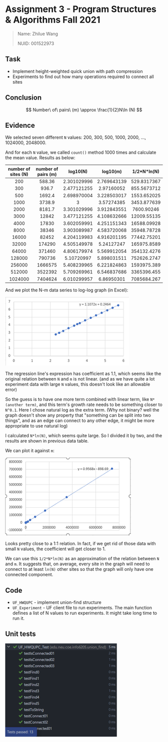 # Assignment 3 - Program Structures & Algorithms Fall 2021

> Name: Zhilue Wang
>
> NUID: 001522973

## Task

- Implement height-weighted quick union with path compression
- Experiments to find out how many operations required to connect all sites

## Conclusion

$$
Number\ of\ pairs\ (m) \approx \frac{1}{2}N\ln (N)
$$

## Evidence

We selected seven different `N` values: 200, 300, 500, 1000, 2000, ..., 1024000, 2048000.

And for each `N` value, we called `count()` method 1000 times and calculate the mean value. Results as below:

| number of sites (N) | number of pairs (m) |  log10(N)   |  log10(m)   | 1/2*N\*ln(N) |
| :-----------------: | :-----------------: | :---------: | :---------: | :----------: |
|         200         |       588.36        | 2.301029996 | 2.769643139 | 529.8317367  |
|         300         |        936.7        | 2.477121255 | 2.97160052  | 855.5673712  |
|         500         |       1692.4        | 2.698970004 | 3.228503017 | 1553.652025  |
|        1000         |       3738.9        |      3      | 3.57274385  | 3453.877639  |
|        2000         |       8181.7        | 3.301029996 | 3.912843551 |  7600.90246  |
|        3000         |        12842        | 3.477121255 | 4.108632666 | 12009.55135  |
|        4000         |        17830        | 3.602059991 | 4.251151343 | 16588.09928  |
|        8000         |        38346        | 3.903089987 | 4.583720068 | 35948.78728  |
|        16000        |        82452        | 4.204119983 | 4.916201195 | 77442.75201  |
|        32000        |       174290        | 4.505149978 | 5.24127247  | 165975.8589  |
|        64000        |       371460        | 4.806179974 | 5.569912054 | 354132.4276  |
|       128000        |       790736        | 5.10720997  | 5.898031511 | 752626.2747  |
|       256000        |       1666575       | 5.408239965 | 6.221824863 | 1593975.389  |
|       512000        |       3522392       | 5.709269961 | 6.546837686 | 3365396.455  |
|       1024000       |       7404624       | 6.010299957 | 6.86950301  | 7085684.267  |

And we plot the N-m data series to log-log graph (in Excel):

![image-20211008134100958](Assignment3.assets/image-20211008134100958.png)

The regression line's expression has coefficient as 1.1, which seems like the original relation between `N` and `m` is not linear. (and as we have quite a lot experiment data with large `N` values, this doesn't look like an allowable error)

So the guess is to have one more term combined with linear term, like `N*(another term)`, and this term's growth rate needs to be something closer to `N^0.1`. Here I chose natural log as the extra term. (Why not binary? well the graph doesn't show any property that "something can be split into two things", and as an edge can connect to any other edge, it might be more appropriate to use natural log)

I calculated `N*ln(N)`, which seems quite large. So I divided it by two, and the results are shown in previous data table.

We can plot it against `m`:

![image-20211008135639900](Assignment3.assets/image-20211008135639900.png)

Looks pretty close to a 1:1 relation. In fact, if we get rid of those data with small `N` values, the coefficient will get closer to 1.

We can use this `1/2*N*ln(N)` as an approximation of the relation between `N` and `m`. It suggests that, on average, every site in the graph will need to connect to at least `ln(N)` other sites so that the graph will only have one connected component.

## Code

- `UF_HWQUPC` - implement union-find structure
- `UF_Experiment` - UF client file to run experiments. The main function defines a list of N values to run experiments. It might take long time to run it.

## Unit tests

![image-20210930005619203](Assignment3.assets/image-20210930005619203.png)